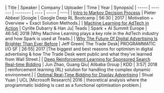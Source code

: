 | Title | Speaker | Company | Uploader | Time  | Year | Synopsis|
| ----- | ------- | -------- | ---- | ----- | ----|
| [Intro to Markov Decision Process](https://www.youtube.com/watch?v=y7zGnKzaKIw)  |  Pieter Abbeel |Google | Google Deep RL Bootcamp  | 56:30 | 2017 | Motivation + Overview + Exact Solution Methods.|
| [Machine Learning for AdTech in Action](https://www.youtube.com/watch?v=KgNdGeGJl8w) |  Cyrille Dubarry & Han Ju| Teads | Spark + AI Summit Europe | 46:54|  2018 |Why Machine Learning plays a key role in the AdTech industry and how Spark is used at Teads.|
| [Why The Future Of Digital Advertising Is Brighter Than Ever Before](https://www.youtube.com/watch?v=i2p1SWwpX5U) |  Jeff Green| The Trade Desk| PROGRAMMATIC I/O SF  | 26:55|  2017 |The biggest and best reasons for optimism in digital advertising & how The Trade Desk went public and what they’ve learned from Wall Street.|
| [Deep Reinforcement Learning for Sponsored Search Real-time Bidding](https://www.youtube.com/watch?v=Kj6JSmuVVD0) | Jun Zhao, Guang Qiu| Alibaba Group | KDD  | 3:57|  2018 | reinforcement learning (RL) solution for handling the complex dynamic environment.|
| [Optimal Real-Time Bidding for Display Advertising](https://www.youtube.com/watch?v=OoI2aCWdWKA) |  Shuai Yuan  | UCL |Microsoft Research|  2016 |  theoretical analysis where the programmatic bidding is cast as a functional optimisation problem.|
